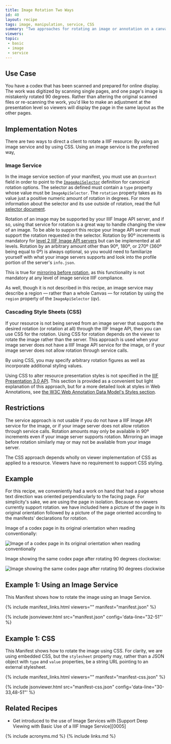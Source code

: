 ```yaml
---
title: Image Rotation Two Ways
id: 40
layout: recipe
tags: image, manipulation, service, CSS
summary: "Two approaches for rotating an image or annotation on a canvas"
viewers:
topic: 
 - basic
 - image
 - service
---
```


## Use Case

You have a codex that has been scanned and prepared for online display. The work was digitized by scanning single pages, and one page's image is mistakenly rotated 90 degrees. Rather than altering the original scanned files or re-scanning the work, you'd like to make an adjustment at the presentation level so viewers will display the page in the same layout as the other pages.

## Implementation Notes

There are two ways to direct a client to rotate a IIIF resource: By using an image service and by using CSS. Using an image service is the preferred way, 

### Image Service

In the image service section of your manifest, you must use an `@context` field in order to point to the [`ImageApiSelector`](https://iiif.io/api/annex/openannotation/#iiif-image-api-selector) definition for canonical rotation options. The selector as defined must contain a `type` property whose value must be `ImageApiSelector`. The `rotation` property takes as its value just a positive numeric amount of rotation in degrees. For more  information about the selector and its use outside of rotation, read the full [selector document](https://iiif.io/api/annex/openannotation/#iiif-image-api-selector).

Rotation of an image may be supported by your IIIF Image API server, and if so, using that service for rotation is a great way to handle changing the view of an image. To be able to support this recipe your Image API server must support the rotation requested in the selector. Rotation by 90º increments is mandatory for [level 2 IIIF Image API servers](https://iiif.io/api/image/3.0/compliance/#33-rotation) but can be implemented at all levels. Rotation by an arbitrary amount other than 90º, 180º, or 270º (360º being equal to 0º) is always optional, so you would need to familiarize yourself with what your image servers supports and look into the profile portion of the server's `info.json`.

This is true for [mirroring before rotation](https://iiif.io/api/image/3.0/#43-rotation), as this functionality is not mandatory at any level of image service IIIF compliance.

As well, though it is not described in this recipe, an image service may describe a region — rather than a whole Canvas — for rotation by using the `region` property of the `ImageApiSelector` (qv).

### Cascading Style Sheets (CSS)

If your resource is not being served from an image server that supports the desired rotation (or rotation at all) through the IIIF Image API, then you can use CSS for the rotation. Using CSS for rotation depends on the viewer to rotate the image rather than the server. This approach is used when your image server does not have a IIIF Image API service for the image, or if your image server does not allow rotation through service calls.

By using CSS, you may specify arbitrary rotation figures as well as incorporate additional styling values.

Using CSS to alter resource presentation styles is not specified in the [IIIF Presentation 3.0 API](https://iiif.io/api/presentation/3.0/). This section is provided as a convenient but light explanation of this approach, but for a more detailed look at styles in Web Annotations, see [the W3C Web Annotation Data Model's Styles section](https://www.w3.org/TR/annotation-model/#styles).

## Restrictions

The service approach is not usable if you do not have a IIIF Image API service for the image, or if your image server does not allow rotation through service calls. Rotation amounts may only be available in 90º increments even if your image server supports rotation. Mirroring an image before rotation similarly may or may not be available from your image server.

The CSS approach depends wholly on viewer implementation of CSS as applied to a resource. Viewers have no requirement to support CSS styling.

## Example

For this recipe, we conveniently had a work on hand that had a page whose text direction was oriented perpendicularly to the facing page. For simplicity's sake, we are using the page in isolation. Because no viewers currently support rotation. we have included here a picture of the page in its original orientation followed by a picture of the page oriented according to the manifests' declarations for rotation.

Image of a codex page in its original orientation when reading conventionally:

![Image of a codex page in its original orientation when reading conventionally](https://iiif.io/api/image/3.0/example/reference/85a96c630f077e6ac6cb984f1b752bbf-0-21198-zz00022840-1-page1/full/300,/0/default.jpg "Before rotation")

Image showing the same codex page after rotating 90 degrees clockwise:

![Image showing the same codex page after rotating 90 degrees clockwise](https://iiif.io/api/image/3.0/example/reference/85a96c630f077e6ac6cb984f1b752bbf-0-21198-zz00022840-1-page1/full/300,/90/default.jpg "After rotation")

## Example 1: Using an Image Service

This Manifest shows how to rotate the image using an Image Service.

{% include manifest_links.html viewers="" manifest="manifest.json" %}

{% include jsonviewer.html src="manifest.json" config='data-line="32-51"' %}

## Example 1: CSS

This Manifest shows how to rotate the image using CSS. For clarity, we are using embedded CSS, but the `stylesheet` property may, rather than a JSON object with `type` and `value` properties, be a string URL pointing to an external stylesheet.

{% include manifest_links.html viewers="" manifest="manifest-css.json" %}

{% include jsonviewer.html src="manifest-css.json" config='data-line="30-33,48-51"' %}

## Related Recipes

* Get introduced to the use of Image Services with [Support Deep Viewing with Basic Use of a IIIF Image Service][0005]

{% include acronyms.md %}
{% include links.md %}

